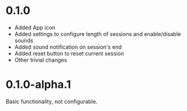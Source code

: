 # 0.1.0

* Added App icon
* Added settings to configure length of sessions and enable/disable sounds
* Added sound notification on session's end
* Added reset button to reset current session
* Other trivial changes

# 0.1.0-alpha.1

Basic functionality, not configurable.
